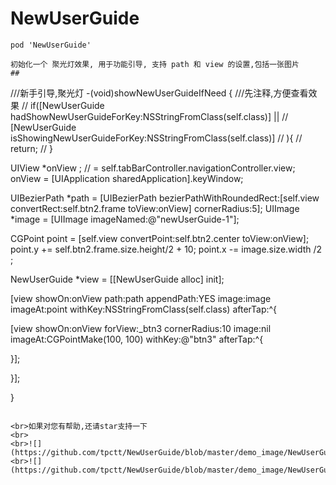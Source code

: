 # NewUserGuide
```
pod 'NewUserGuide'

初始化一个 聚光灯效果, 用于功能引导, 支持 path 和 view 的设置,包括一张图片
##
```
///新手引导,聚光灯
-(void)showNewUserGuideIfNeed
{
///先注释,方便查看效果
//    if([NewUserGuide hadShowNewUserGuideForKey:NSStringFromClass(self.class)] ||
//       [NewUserGuide isShowingNewUserGuideForKey:NSStringFromClass(self.class)]
//       ){
//        return;
//    }

UIView *onView ;
//    = self.tabBarController.navigationController.view;
onView = [UIApplication sharedApplication].keyWindow;

UIBezierPath *path = [UIBezierPath bezierPathWithRoundedRect:[self.view convertRect:self.btn2.frame toView:onView] cornerRadius:5];
UIImage *image = [UIImage imageNamed:@"newUserGuide-1"];

CGPoint point = [self.view convertPoint:self.btn2.center toView:onView];
point.y += self.btn2.frame.size.height/2 + 10;
point.x -= image.size.width /2 ;



NewUserGuide *view = [[NewUserGuide alloc] init];

[view showOn:onView path:path appendPath:YES image:image imageAt:point withKey:NSStringFromClass(self.class) afterTap:^{


[view showOn:onView forView:_btn3 cornerRadius:10 image:nil imageAt:CGPointMake(100, 100) withKey:@"btn3" afterTap:^{

}];

}];




}
```

<br>如果对您有帮助,还请star支持一下
<br>
<br>![](https://github.com/tpctt/NewUserGuide/blob/master/demo_image/NewUserGuide1.png)
<br>![](https://github.com/tpctt/NewUserGuide/blob/master/demo_image/NewUserGuide2.png)
